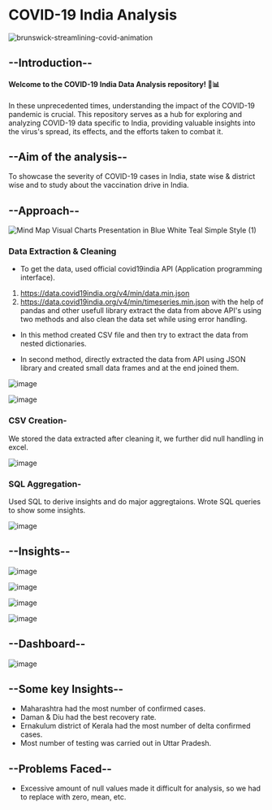 # COVID-19 India Analysis
![brunswick-streamlining-covid-animation](https://github.com/sarthak0613/COVID19-Project/assets/135547703/d687733b-5eac-4e72-8344-7069efce2e32)


## --Introduction--


#### Welcome to the COVID-19 India Data Analysis repository! 🦠📊

In these unprecedented times, understanding the impact of the COVID-19 pandemic is crucial. This repository serves as a hub for exploring and analyzing COVID-19 data specific to India, providing valuable insights into the virus's spread, its effects, and the efforts taken to combat it.



##  --Aim of the analysis--


To showcase the severity of COVID-19 cases in India, state wise & district wise and to study about the vaccination drive in India.

## --Approach--


![Mind Map Visual Charts Presentation in Blue White Teal Simple Style (1)](https://github.com/sarthak0613/COVID19-Project/assets/135547703/19a56075-b168-45ec-bc20-7d903b163208)



### Data Extraction & Cleaning
- To get the data, used official covid19india API (Application programming interface).
1. https://data.covid19india.org/v4/min/data.min.json
2. https://data.covid19india.org/v4/min/timeseries.min.json
with the help of pandas and other usefull library extract the data from above API's using two methods and also clean the data set while using error handling.

- In this method created CSV file and then try to extract the data from nested dictionaries.

- In second method, directly extracted the data from API using JSON library and created small data frames and at the end joined them.

![image](https://github.com/sarthak0613/COVID19-Project/assets/135547703/798b991f-fe98-4e34-9bba-7baaa1aebdf9)


![image](https://github.com/sarthak0613/COVID19-Project/assets/135547703/e9e93d9e-4cee-47dd-85b7-4a799712c049)


### CSV Creation-

We stored the data extracted after cleaning it, we further did null handling in excel.


![image](https://github.com/sarthak0613/COVID19-Project/assets/135547703/57151bff-802c-493b-bbdb-c4f09c9cf4ce)


### SQL Aggregation-

Used SQL to derive insights and do major aggregtaions. Wrote SQL queries to show some insights.


![image](https://github.com/sarthak0613/COVID19-Project/assets/135547703/46519470-5e3e-483d-9ac8-b51c737a2ff1)


## --Insights--


![image](https://github.com/sarthak0613/COVID19-Project/assets/135547703/fb5bd961-f373-468a-acc5-fc4799d86df8)


![image](https://github.com/sarthak0613/COVID19-Project/assets/135547703/e14497cb-351c-4d91-a10a-f116bc6f79d1)


![image](https://github.com/sarthak0613/COVID19-Project/assets/135547703/8c23769c-1fdc-4778-8fef-acb6ed3f8811)


![image](https://github.com/sarthak0613/COVID19-Project/assets/135547703/1a0e8c0f-5647-40db-802c-dda4687fc04d)


## --Dashboard--

![image](https://github.com/sarthak0613/COVID19-Project/assets/135547703/cbb8d588-a7a2-4681-8e01-4523700b5fbc)

## --Some key Insights--

- Maharashtra had the most number of confirmed cases.
- Daman & Diu had the best recovery rate.
- Ernakulum district of Kerala had the most number of delta confirmed cases.
- Most number of testing was carried out in Uttar Pradesh.


## --Problems Faced--

- Excessive amount of null values made it difficult for analysis, so we had to replace with zero, mean, etc.
